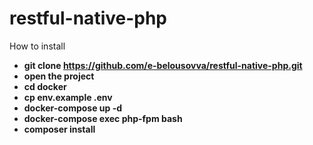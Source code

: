 # restful-native-php

How to install

- **git clone https://github.com/e-belousovva/restful-native-php.git**
- **open the project**
- **cd docker**
- **cp env.example .env**
- **docker-compose up -d**
- **docker-compose exec php-fpm bash**
- **composer install**